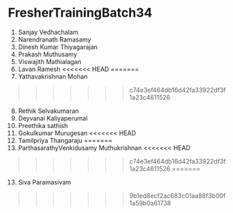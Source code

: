 # FresherTrainingBatch34
1. Sanjay Vedhachalam
2. Narendranath Ramasamy
3. Dinesh Kumar Thiyagarajan
4. Prakash Muthusamy
5. Viswajith Mathialagan
6. Lavan Ramesh
<<<<<<< HEAD
=======
7. Yathavakrishnan Mohan
>>>>>>> c74e3ef464db16d42fa33922df3f1a23c4611526
8. Rethik Selvakumaran
9. Deyvanai Kaliyaperumal
10. Preethika sathish
11. Gokulkumar Murugesan
<<<<<<< HEAD
12. Tamilpriya Thangaraju
=======
12. ParthasarathyVenkidusamy Muthukrishnan
<<<<<<< HEAD
>>>>>>> c74e3ef464db16d42fa33922df3f1a23c4611526
=======
13. Siva Paramasivam
>>>>>>> 9b1ed8ecf2ac683c01aa88f3b00f1a59b0a61738
